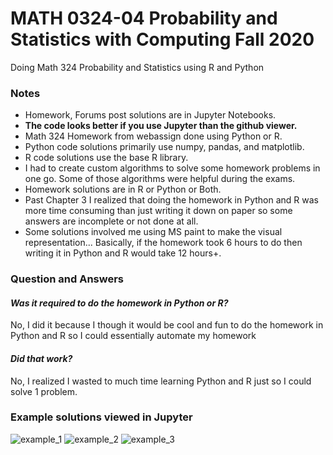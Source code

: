 # MATH 0324-04 Probability and Statistics with Computing Fall 2020
Doing Math 324 Probability and Statistics using R and Python

### Notes
- Homework, Forums post solutions are in Jupyter Notebooks.
- **The code looks better if you use Jupyter than the github viewer.**
- Math 324 Homework from webassign done using Python or R.
- Python code solutions primarily use numpy, pandas, and matplotlib.
- R code solutions use the base R library.
- I had to create custom algorithms to solve some homework problems in one go. Some of those algorithms were helpful during the exams.
- Homework solutions are in R or Python or Both.
- Past Chapter 3 I realized that doing the homework in Python and R was more time consuming than just writing it down on paper so some answers are incomplete or not done at all. 
- Some solutions involved me using MS paint to make the visual representation...
Basically, if the homework took 6 hours to do then writing it in Python and R would take 12 hours+.

### Question and Answers
#### *Was it required to do the homework in Python or R?*
No, I did it because I though it would be cool and fun to do the homework in Python and R so I could essentially automate my homework
#### *Did that work?*
No, I realized I wasted to much time learning Python and R just so I could solve 1 problem.


### Example solutions viewed in Jupyter
![example_1](../master/images/example_1.png)
![example_2](../master/images/example_2.png)
![example_3](../master/images/example_3.png)

